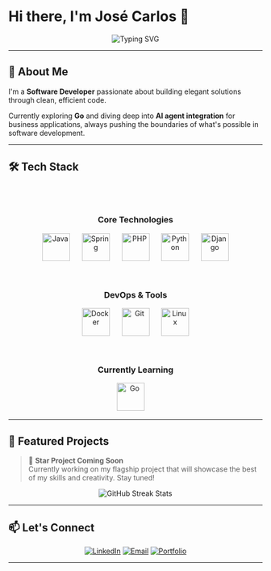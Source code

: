 # Hi there, I'm José Carlos 👋

<div align="center">
  <img src="https://readme-typing-svg.herokuapp.com?font=Fira+Code&pause=1000&color=5EEAD4&center=true&vCenter=true&width=435&lines=Software+Developer" alt="Typing SVG" />
</div>

---

## 🚀 About Me

I'm a **Software Developer** passionate about building elegant solutions through clean, efficient code.

Currently exploring **Go** and diving deep into **AI agent integration** for business applications, always pushing the boundaries of what's possible in software development.

---

## 🛠️ Tech Stack
<br><br>
<div align="center">
  
### Core Technologies

<p align="center">
  <img src="https://cdn.jsdelivr.net/gh/devicons/devicon/icons/java/java-original.svg" alt="Java" width="55" height="55"/>
  &nbsp;&nbsp;&nbsp;&nbsp;
  <img src="https://cdn.jsdelivr.net/gh/devicons/devicon/icons/spring/spring-original.svg" alt="Spring" width="55" height="55"/>
  &nbsp;&nbsp;&nbsp;&nbsp;
  <img src="https://cdn.jsdelivr.net/gh/devicons/devicon/icons/php/php-original.svg" alt="PHP" width="55" height="55"/>
  &nbsp;&nbsp;&nbsp;&nbsp;
  <img src="https://cdn.jsdelivr.net/gh/devicons/devicon/icons/python/python-original.svg" alt="Python" width="55" height="55"/>
  &nbsp;&nbsp;&nbsp;&nbsp;
  <img src="https://cdn.jsdelivr.net/gh/devicons/devicon/icons/django/django-plain.svg" alt="Django" width="55" height="55"/>
</p>

<br>

### DevOps & Tools
<p align="center">
  <img src="https://cdn.jsdelivr.net/gh/devicons/devicon/icons/docker/docker-original.svg" alt="Docker" width="55" height="55"/>
  &nbsp;&nbsp;&nbsp;&nbsp;
  <img src="https://cdn.jsdelivr.net/gh/devicons/devicon/icons/git/git-original.svg" alt="Git" width="55" height="55"/>
  &nbsp;&nbsp;&nbsp;&nbsp;
  <img src="https://cdn.jsdelivr.net/gh/devicons/devicon/icons/linux/linux-original.svg" alt="Linux" width="55" height="55"/>
</p>

<br>

### Currently Learning
<p align="center">
  <img src="https://cdn.jsdelivr.net/gh/devicons/devicon/icons/go/go-original.svg" alt="Go" width="55" height="55"/>
  &nbsp;&nbsp;&nbsp;&nbsp;

</p>
</div>


---

## 🌟 Featured Projects

> 🚧 **Star Project Coming Soon**  
> Currently working on my flagship project that will showcase the best of my skills and creativity. Stay tuned!

<div align="center">
  <img src="https://github-readme-streak-stats.herokuapp.com/?user=JosCarRub&theme=dark&hide_border=true&background=0d1117&stroke=5EEAD4&ring=5EEAD4&fire=5EEAD4&currStreakLabel=5EEAD4" alt="GitHub Streak Stats" />
</div>

---

## 📫 Let's Connect

<div align="center">

[![LinkedIn](https://img.shields.io/badge/LinkedIn-0077B5?style=for-the-badge&logo=linkedin&logoColor=white)]([in/josé-carlos-cataluña-rubio-4251b1334](https://www.linkedin.com/in/jos%C3%A9-carlos-catalu%C3%B1a-rubio-4251b1334))
[![Email](https://img.shields.io/badge/Email-5EEAD4?style=for-the-badge&logo=gmail&logoColor=black)](mailto:contacto@josecarlosdev.com)
[![Portfolio](https://img.shields.io/badge/Portfolio-Coming_Soon-5EEAD4?style=for-the-badge&logo=web&logoColor=black)](#)

</div>

---

